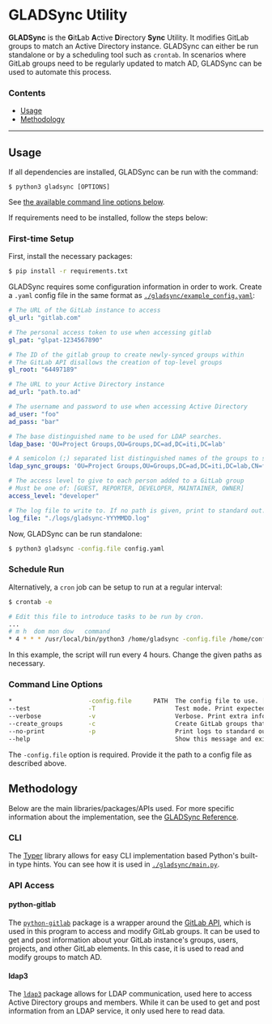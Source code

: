 # GLADSync Utility

**GLADSync** is the **G**it**L**ab **A**ctive **D**irectory **Sync** Utility. It modifies GitLab groups to match an Active Directory instance. GLADSync can either be run standalone or by a scheduling tool such as `crontab`. In scenarios where GitLab groups need to be regularly updated to match AD, GLADSync can be used to automate this process.

### Contents

- [Usage](#usage)
- [Methodology](#methodology)

---

## Usage

If all dependencies are installed, GLADSync can be run with the command:

```
$ python3 gladsync [OPTIONS]
```

See [the available command line options below](#command-line-options).

If requirements need to be installed, follow the steps below:

### First-time Setup

First, install the necessary packages:

```bash
$ pip install -r requirements.txt
```

GLADSync requires some configuration information in order to work. Create a `.yaml` config file in the same format as [`./gladsync/example_config.yaml`](./gladsync/example_config.yaml):

```yaml
# The URL of the GitLab instance to access
gl_url: "gitlab.com"

# The personal access token to use when accessing gitlab
gl_pat: "glpat-1234567890"

# The ID of the gitlab group to create newly-synced groups within
# The GitLab API disallows the creation of top-level groups
gl_root: "64497189"

# The URL to your Active Directory instance
ad_url: "path.to.ad"

# The username and password to use when accessing Active Directory
ad_user: "foo"
ad_pass: "bar"

# The base distinguished name to be used for LDAP searches.
ldap_base: 'OU=Project Groups,OU=Groups,DC=ad,DC=iti,DC=lab'

# A semicolon (;) separated list distinguished names of the groups to sync.
ldap_sync_groups: 'OU=Project Groups,OU=Groups,DC=ad,DC=iti,DC=lab,CN=foo;OU=Project Groups,OU=Groups,DC=ad,DC=iti,DC=lab,CN=bar'

# The access level to give to each person added to a GitLab group
# Must be one of: [GUEST, REPORTER, DEVELOPER, MAINTAINER, OWNER]
access_level: "developer"

# The log file to write to. If no path is given, print to standard out.
log_file: "./logs/gladsync-YYYMMDD.log"
```

Now, GLADSync can be run standalone:

```bash
$ python3 gladsync -config.file config.yaml
```

### Schedule Run

Alternatively, a `cron` job can be setup to run at a regular interval:

```bash
$ crontab -e
```

```bash
# Edit this file to introduce tasks to be run by cron.
...
# m h  dom mon dow   command
* 4 * * * /usr/local/bin/python3 /home/gladsync -config.file /home/config.yaml
```

In this example, the script will run every 4 hours. Change the given paths as necessary.

### Command Line Options

```bash
*                     -config.file      PATH  The config file to use. [default: None] [required]
--test                -T                      Test mode. Print expected changes but make no modifications. [default: True]
--verbose             -v                      Verbose. Print extra information while running.
--create_groups       -c                      Create GitLab groups that are found in AD but not GitLab.
--no-print            -p                      Print logs to standard out. [default: True]
--help                                        Show this message and exit.
```

The `-config.file` option is required. Provide it the path to a config file as described above.

## Methodology

Below are the main libraries/packages/APIs used. For more specific information about the implementation, see the [GLADSync Reference](./gladsync/README.md).

### CLI

The [Typer](https://typer.tiangolo.com/) library allows for easy CLI implementation based Python's built-in type hints. You can see how it is used in [`./gladsync/main.py`](./gladsync/main.py).

### API Access

#### python-gitlab

The [`python-gitlab`](https://python-gitlab.readthedocs.io/en/stable/index.html) package is a wrapper around the [GitLab API](https://docs.gitlab.com/ee/api/rest/), which is used in this program to access and modify GitLab groups. It can be used to get and post information about your GitLab instance's groups, users, projects, and other GitLab elements. In this case, it is used to read and modify groups to match AD.

#### ldap3

The [`ldap3`](https://ldap3.readthedocs.io/en/latest/index.html) package allows for LDAP communication, used here to access Active Directory groups and members. While it can be used to get and post information from an LDAP service, it only used here to read data.
